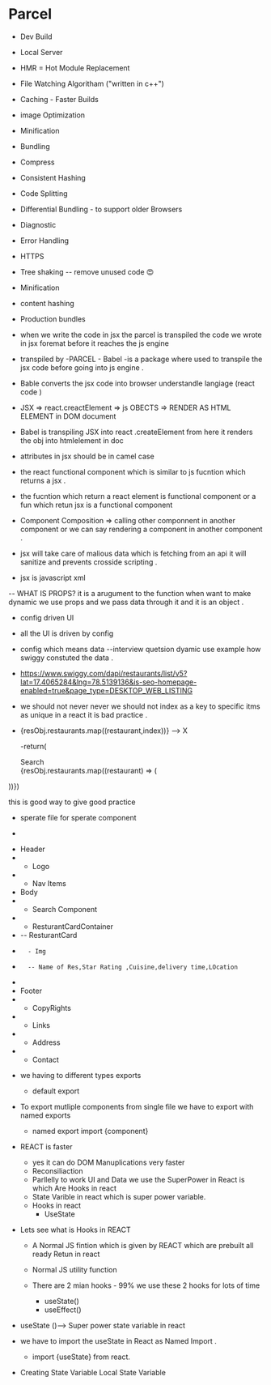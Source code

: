 # Parcel
- Dev Build
- Local Server
- HMR = Hot Module Replacement



- File Watching Algoritham ("written in c++")
- Caching - Faster Builds
- image Optimization 
- Minification 
- Bundling
- Compress
- Consistent Hashing
- Code Splitting
- Differential Bundling  - to support older Browsers
- Diagnostic
- Error Handling
- HTTPS
- Tree shaking -- remove unused code 😍
- Minification 
- content hashing
- Production bundles 

 

- when we write the code in jsx the parcel is transpiled the code we wrote in jsx foremat before it reaches the js engine 

- transpiled by -PARCEL - Babel -is a package where used to transpile the jsx code before going into js engine .

- Bable converts the jsx code into browser understandle langiage (react code )
-  JSX => react.creactElement => js OBECTS =>  RENDER AS HTML ELEMENT in DOM document 

- Babel is transpiling JSX into react .createElement from here it renders the obj into htmlelement in doc

- attributes in jsx should be in camel case 

- the react functional component which is similar to js fucntion which returns a jsx .

- the fucntion which return a react element is functional component or a fun which retun jsx is a         functional component 

- Component Composition => calling other componnent in another component or we can say rendering a component  in another component .

- jsx will take care of malious data which is fetching from an api it will sanitize and prevents crosside scripting .


- jsx is javascript xml 

-- WHAT IS PROPS?
it is a arugument to the function when want to make dynamic we use props and we pass data through it 
and it is an object .
- config driven UI
- all the UI is driven by config

- config which means data --interview quetsion dyamic use example how swiggy  constuted the data .


- https://www.swiggy.com/dapi/restaurants/list/v5?lat=17.4065284&lng=78.5139136&is-seo-homepage-enabled=true&page_type=DESKTOP_WEB_LISTING


- we should not never never we should not index as a key to specific itms as unique in a react it is bad practice .


-   {resObj.restaurants.map((restaurant,index))}  -->  X 

    -return(
        <div>
            <div className="search">Search</div>
            <div className="res-container">
                {resObj.restaurants.map((restaurant) => (

    <ResturantCard key={restaurant.info.id} resData={restaurant} />
))})

this is good way to give  good practice


- sperate file for sperate component


- 
 * Header
 *  - Logo
 *  - Nav Items
 * Body
 *  - Search Component
 *  - ResturantCardContainer
 *    -- ResturantCard
 *       - Img
 *       -- Name of Res,Star Rating ,Cuisine,delivery time,LOcation 
 * 
 * Footer
 *  - CopyRights
 *  - Links
 *  - Address
 *  - Contact


- we having to different types exports 

   - default export 

- To export mutliple components from single file we have to export with named exports

    - named export import {component} 

- REACT is faster 
   - yes it can do DOM Manuplications very faster 
   - Reconsiliaction
   - Parllelly to  work UI and Data we use the SuperPower in React is which Are Hooks in react 
   - State Varible in react which is super power variable.
   - Hooks in react
     - UseState

- Lets see what is Hooks in REACT

  - A Normal JS fintion which is given by REACT which are prebuilt all ready Retun in react 

  - Normal JS utility function

  - There are 2  mian hooks - 99% we  use these 2 hooks for lots of time

     - useState()
     - useEffect()

- useState ()--> Super power state variable in react
- we have to import the useState in React as Named Import . 
    - import {useState} from react.
- Creating State Variable
    Local State Variable 



